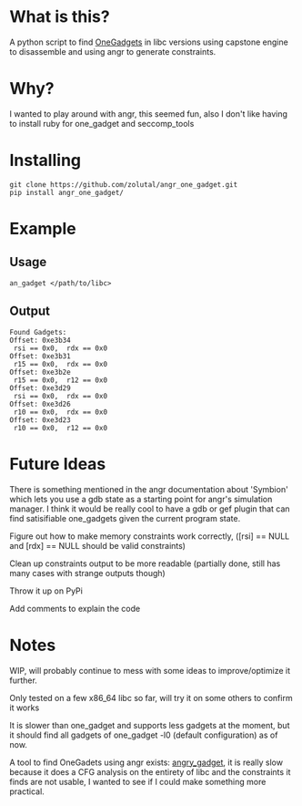 # What is this?
A python script to find [OneGadgets](https://github.com/david942j/one_gadget) in libc versions using capstone engine to disassemble and using angr to generate constraints.


# Why?
I wanted to play around with angr, this seemed fun, also I don't like having to install ruby for one_gadget and seccomp_tools

# Installing
```
git clone https://github.com/zolutal/angr_one_gadget.git
pip install angr_one_gadget/
```

# Example
## Usage
```
an_gadget </path/to/libc>
```

## Output
```
Found Gadgets:
Offset: 0xe3b34
 rsi == 0x0,  rdx == 0x0
Offset: 0xe3b31
 r15 == 0x0,  rdx == 0x0
Offset: 0xe3b2e
 r15 == 0x0,  r12 == 0x0
Offset: 0xe3d29
 rsi == 0x0,  rdx == 0x0
Offset: 0xe3d26
 r10 == 0x0,  rdx == 0x0
Offset: 0xe3d23
 r10 == 0x0,  r12 == 0x0
```


# Future Ideas
There is something mentioned in the angr documentation about 'Symbion' which lets you use a gdb state as a starting point for angr's simulation manager. I think it would be really cool to have a gdb or gef plugin that can find satisifiable one_gadgets given the current program state.

Figure out how to make memory constraints work correctly, ([rsi] == NULL and [rdx] == NULL should be valid constraints)

Clean up constraints output to be more readable (partially done, still has many cases with strange outputs though)

Throw it up on PyPi

Add comments to explain the code


# Notes
WIP, will probably continue to mess with some ideas to improve/optimize it further.

Only tested on a few x86_64 libc so far, will try it on some others to confirm it works

It is slower than one_gadget and supports less gadgets at the moment, but it should find all gadgets of one_gadget -l0 (default configuration) as of now.

A tool to find OneGadets using angr exists: [angry_gadget](https://github.com/ChrisTheCoolHut/angry_gadget), it is really slow because it does a CFG analysis on the entirety of libc and the constraints it finds are not usable, I wanted to see if I could make something more practical.
